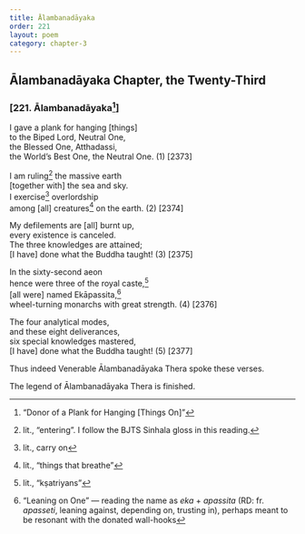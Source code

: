 ```yaml
---
title: Ālambanadāyaka
order: 221
layout: poem
category: chapter-3
---
```


## Ālambanadāyaka Chapter, the Twenty-Third

### \[221. Ālambanadāyaka[^1]\]

I gave a plank for hanging \[things\]  
to the Biped Lord, Neutral One,  
the Blessed One, Atthadassi,  
the World’s Best One, the Neutral One. (1) \[2373\]

I am ruling[^2] the massive earth  
\[together with\] the sea and sky.  
I exercise[^3] overlordship  
among \[all\] creatures[^4] on the earth. (2) \[2374\]

My defilements are \[all\] burnt up,  
every existence is canceled.  
The three knowledges are attained;  
\[I have\] done what the Buddha taught! (3) \[2375\]

In the sixty-second aeon  
hence were three of the royal caste,[^5]  
\[all were\] named Ekāpassita,[^6]  
wheel-turning monarchs with great strength. (4) \[2376\]

The four analytical modes,  
and these eight deliverances,  
six special knowledges mastered,  
\[I have\] done what the Buddha taught! (5) \[2377\]

Thus indeed Venerable Ālambanadāyaka Thera spoke these verses.

The legend of Ālambanadāyaka Thera is finished.

[^1]: “Donor of a Plank for Hanging \[Things On\]”

[^2]: lit., “entering”. I follow the BJTS Sinhala gloss in this reading.

[^3]: lit., carry on

[^4]: lit., “things that breathe”

[^5]: lit., “kṣatriyans”

[^6]: “Leaning on One” — reading the name as *eka* + *apassita* (RD: fr. *apasseti*, leaning against, depending on, trusting in), perhaps meant to be resonant with the donated wall-hooks
